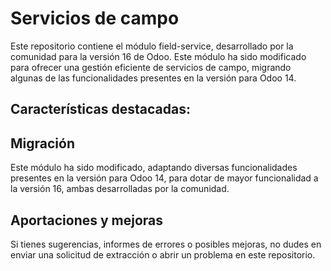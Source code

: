 # Servicios de campo
Este repositorio contiene el módulo field-service, desarrollado por la comunidad para la versión 16 de Odoo. Este módulo ha sido modificado para ofrecer una gestión eficiente de servicios de campo, migrando algunas de las funcionalidades presentes en la versión para Odoo 14.

## Características destacadas:


## Migración
Este módulo ha sido modificado, adaptando diversas funcionalidades presentes en la versión para Odoo 14, para dotar de mayor funcionalidad a la versión 16, ambas desarrolladas por la comunidad.

## Aportaciones y mejoras
Si tienes sugerencias, informes de errores o posibles mejoras, no dudes en enviar una solicitud de extracción o abrir un problema en este repositorio.
